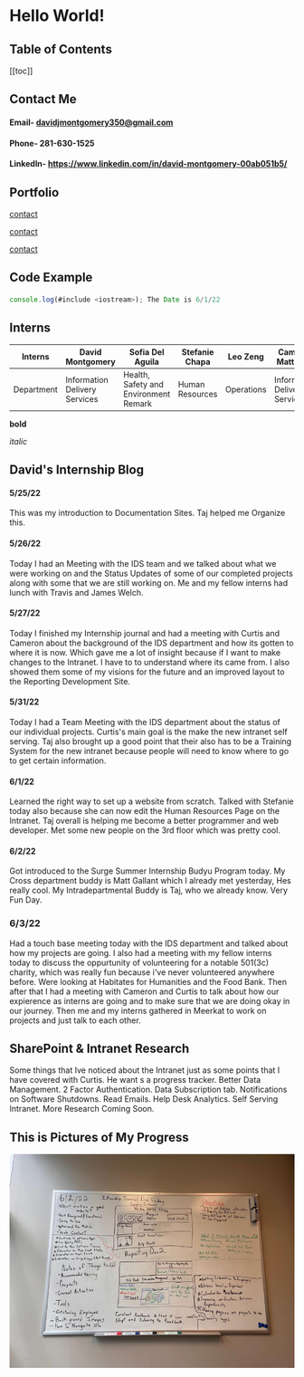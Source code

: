 # Hello World!

## Table of Contents

[[toc]]

## Contact Me

#### Email- davidjmontgomery350@gmail.com

#### Phone- 281-630-1525

#### LinkedIn- https://www.linkedin.com/in/david-montgomery-00ab051b5/

## Portfolio

[contact](/contact)

[contact](/contact.md)

[contact](/contact.html)

## Code Example

```js
console.log(#include <iostream>); The Date is 6/1/22
```

## Interns

| Interns    | David Montgomery              | Sofia Del Aguila                      | Stefanie Chapa  | Leo Zeng   | Cameron Matthews              | Cameron Robicheaux |
| ---------- | ----------------------------- | ------------------------------------- | --------------- | ---------- | ----------------------------- | ------------------ |
| Department | Information Delivery Services | Health, Safety and Environment Remark | Human Resources | Operations | Information Delivery Services | Human Resources    |

**bold**

_italic_

## David's Internship Blog

#### 5/25/22

This was my introduction to Documentation Sites. Taj helped me Organize this.

#### 5/26/22

Today I had an Meeting with the IDS team and we talked about what we were working on and the Status Updates of some of our completed projects along with some that we are still working on. Me and my fellow interns had lunch with Travis and James Welch.

#### 5/27/22

Today I finished my Internship journal and had a meeting with Curtis and Cameron about the background of the IDS department and how its gotten to where it is now. Which gave me a lot of insight because if I want to make changes to the Intranet. I have to to understand where its came from. I also showed them some of my visions for the future and an improved layout to the Reporting Development Site.

#### 5/31/22

Today I had a Team Meeting with the IDS department about the status of our individual projects. Curtis's main goal is the make the new intranet self serving. Taj also brought up a good point that their also has to be a Training System for the new intranet because people will need to know where to go to get certain information.

#### 6/1/22

Learned the right way to set up a website from scratch. Talked with Stefanie today also because she can now edit the Human Resources Page on the Intranet. Taj overall is helping me become a better programmer and web developer. Met some new people on the 3rd floor which was pretty cool.

#### 6/2/22

Got introduced to the Surge Summer Internship Budyu Program today. My Cross department buddy is Matt Gallant which I already met yesterday, Hes really cool. My Intradepartmental Buddy is Taj, who we already know. Very Fun Day.

### 6/3/22

Had a touch base meeting today with the IDS department and talked about how my projects are going. I also had a meeting with my fellow interns today to discuss the oppurtunity of volunteering for a notable 501(3c) charity, which was really fun because i've never volunteered anywhere before. Were looking at Habitates for Humanities and the Food Bank. Then after that I had a meeting with Cameron and Curtis to talk about how our expierence as interns are going and to make sure that we are doing okay in our journey. Then me and my interns gathered in Meerkat to work on projects and just talk to each other.

## SharePoint & Intranet Research

Some things that Ive noticed about the Intranet just as some points that I have covered with Curtis. He want s a progress tracker. Better Data Management. 2 Factor Authentication. Data Subscription tab. Notifications on Software Shutdowns. Read Emails. Help Desk Analytics. Self Serving Intranet. More Research Coming Soon.

## This is Pictures of My Progress

<img src="board.jpg">
